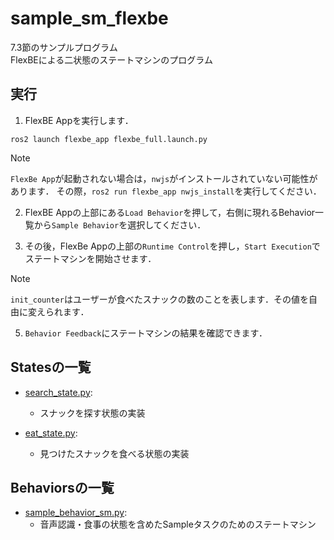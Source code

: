 # sample_sm_flexbe

7.3節のサンプルプログラム  
FlexBEによる二状態のステートマシンのプログラム


## 実行

1. FlexBE Appを実行します．
  ```
  ros2 launch flexbe_app flexbe_full.launch.py
  ```

> [!NOTE]
> `FlexBe App`が起動されない場合は，`nwjs`がインストールされていない可能性があります．
その際，`ros2 run flexbe_app nwjs_install`を実行してください．

2. FlexBE Appの上部にある`Load Behavior`を押して，右側に現れるBehavior一覧から`Sample Behavior`を選択してください．

3. その後，FlexBe Appの上部の`Runtime Control`を押し，`Start Execution`でステートマシンを開始させます．

> [!NOTE]
> `init_counter`はユーザーが食べたスナックの数のことを表します．その値を自由に変えられます．

5. `Behavior Feedback`にステートマシンの結果を確認できます．


## Statesの一覧

* [search_state.py](sample_sm_flexbe_states/sample_sm_flexbe_states/search_state.py):
  * スナックを探す状態の実装

* [eat_state.py](sample_sm_flexbe_states/sample_sm_flexbe_states/eat_state.py):
  * 見つけたスナックを食べる状態の実装 


## Behaviorsの一覧

* [sample_behavior_sm.py](sample_sm_flexbe_behaviors/sample_sm_flexbe_behaviors/sample_behavior_sm.py):
  * 音声認識・食事の状態を含めたSampleタスクのためのステートマシン
